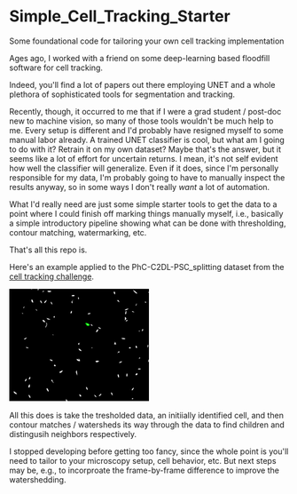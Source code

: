 # Simple_Cell_Tracking_Starter
Some foundational code for tailoring your own cell tracking implementation

Ages ago, I worked with a friend on some deep-learning based floodfill software for cell tracking.  

Indeed, you'll find a lot of papers out there employing UNET and a whole plethora of sophisticated tools for segmentation and tracking.

Recently, though, it occurred to me that if I were a grad student / post-doc new to machine vision, so many of those tools wouldn't be much help to me.  Every setup is different and I'd probably have resigned myself to some manual labor already.  A trained UNET classifier is cool, but what am I going to do with it?  Retrain it on my own dataset?  Maybe that's the answer, but it seems like a lot of effort for uncertain returns.  I mean, it's not self evident how well the classifier will generalize.  Even if it does, since I'm personally responsible for my data, I'm probably going to have to manually inspect the results anyway, so in some ways I don't really *want* a lot of automation.

What I'd really need are just some simple starter tools to get the data to a point where I could finish off marking things manually myself, i.e., basically a simple introductory pipeline showing what can be done with thresholding, contour matching, watermarking, etc.

That's all this repo is.

Here's an example applied to the PhC-C2DL-PSC_splitting dataset from the <a href="http://celltrackingchallenge.net/">cell tracking challenge</a>.  

<img style="width:50%" width="25%" src="quick_demo.gif"/>

All this does is take the tresholded data, an initiially identified cell, and then contour matches / watersheds its way through the data to find children and distingusih neighbors respectively.

I stopped developing before getting too fancy, since the whole point is you'll need to tailor to your microscopy setup, cell behavior, etc.  But next steps may be, e.g., to incorproate the frame-by-frame difference to improve the watershedding.
